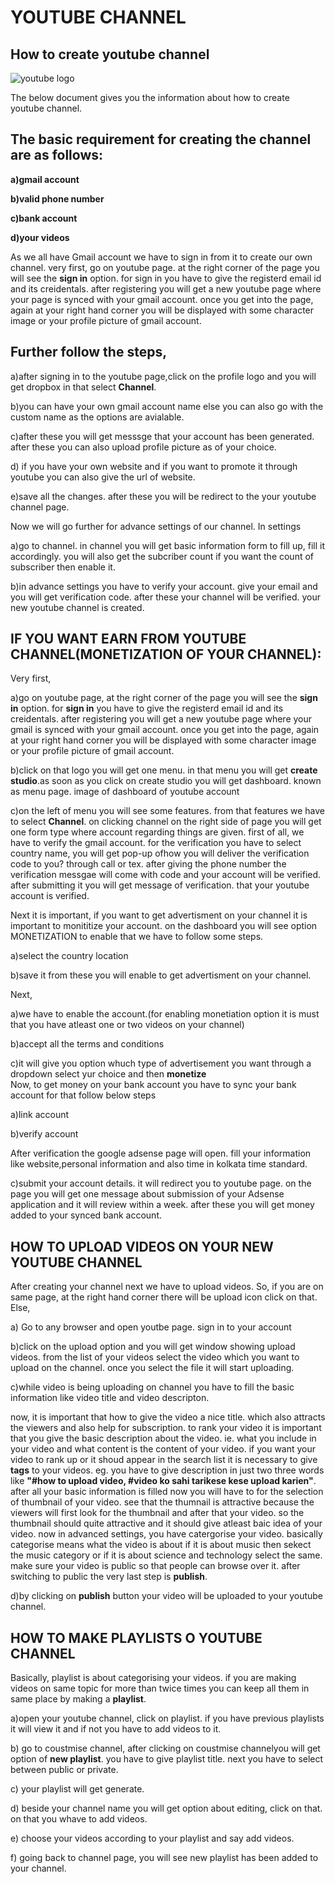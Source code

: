 # YOUTUBE CHANNEL
## How to create youtube channel

![youtube logo](https://user-images.githubusercontent.com/63445264/82326198-174cbc00-99fa-11ea-8285-bffc15671d1f.png)


The below document gives you the information about how to create youtube channel.

## The basic requirement for creating the channel are as follows:

**a)gmail account**

**b)valid phone number**

**c)bank account**

**d)your videos**

As we all have Gmail account we have to sign in from it to create our own channel.
very first, go on youtube page. at the right corner of the page you will see the **sign in** option. for sign in you have to give the registerd email id and its creidentals.
after registering you will get a new youtube page where your page is synced with your gmail account.
once you get into the page, again at your right hand corner you will be displayed with some character image or your profile picture of gmail account. 

## Further follow the steps,

a)after signing in to the youtube page,click on the profile logo and you will get dropbox in that select **Channel**.

b)you can have your own gmail account name else you can also go with the custom name as the options are avialable.

c)after these you will get messsge that your account has been generated. after these you can also upload profile picture as of your choice.

d) if you have your own website and if you want to promote it through youtube you can also give the url of website.

e)save all the changes. after these you will be redirect to the your youtube channel page.

Now we will go further for advance settings of our channel. In settings

a)go to channel. in channel you will get basic information form to fill up, fill it accordingly. you will also get the subcriber count if you want the count of subscriber then enable it.

b)in advance settings you have to verify your account. give your email and you will get verification code. after these your channel will be verified.
your new youtube channel is created.

## IF YOU WANT EARN FROM YOUTUBE CHANNEL(MONETIZATION OF YOUR CHANNEL):

Very first, 

a)go on youtube page, at the right corner of the page you will see the **sign in** option. for **sign in** you have to give the registerd email id and its creidentals.
after registering you will get a new youtube page where your gmail is synced with your gmail account.
once you get into the page, again at your right hand corner you will be displayed with some character image or your profile picture of gmail account.

b)click on that logo you will get one menu. in that menu you will get **create studio**.as soon as you click on create studio you will get dashboard. known as menu page.
image of dashboard of youtube account

c)on the left of menu you will see some features. from that features we have to select **Channel**.
on clicking channel on the right side of page you will get one form type where account regarding things are given. first of all, we have to verify the gmail account. for the verification you have to select country name, you will get pop-up ofhow you will deliver the verification code to you? through call or tex. after giving the phone number the verification messgae will come with code and your account will be verified. after submitting it you will get message of verification. that your youtube account is verified.

Next it is important, if you want to get advertisment on your channel it is important to monititize your account.
on the dashboard you will see option MONETIZATION to enable that we have to follow some steps.

a)select the country location

b)save it
from these you will enable to get advertisment on your channel. 

Next,

a)we have to enable the account.(for enabling monetiation option it is must that you have atleast one or two videos on your channel)

b)accept all the terms and conditions 

c)it will give you option whuch type of advertisement you want through a dropdown select yur choice and then **monetize**  
Now, to get money on your bank account you have to sync your bank account for that follow below steps

a)link account

b)verify account

After verification the google adsense page will open. fill your information like website,personal information and also time in kolkata time standard.

c)submit your account details.
it will redirect you to youtube page. on the page you will get one message about submission of your Adsense application and it will review within a week.
after these you will get money added to your synced bank account.  

## HOW TO UPLOAD VIDEOS ON YOUR NEW YOUTUBE CHANNEL

After creating your channel next we have to upload videos. So, if you are on same page, at the right hand corner there will be upload icon click on that. Else,

a) Go to any browser and open youtbe page. sign in to your account

b)click on the upload option and you will get window showing upload videos. from the list of your videos select the video which you want to upload on the channel. once you select the file it will start uploading.

c)while video is being uploading on channel you have to fill the basic information like video title and video descripton.

now, it is important  that how to give the video a nice title. which also attracts the viewers and also help for subscription.
to rank your video it is important that you give the basic description about the video. ie. what you include in your video and what content is the content of your video.
if you want your video to rank up or it shoud appear in the search list it is necessary to give **tags** to your videos. eg. you have to give description in just two three words like **"#how to upload video, #video ko sahi tarikese kese upload karien"**. 
after all your basic information is filled now you will have to for the selection of thumbnail of your video. see that the thumnail is attractive because the viewers will first look for the thumbnail and after that your video. so the thumbnail should quite attractive and it should give atleast baic idea of your video.
now in advanced settings, you have catergorise your video. basically categorise means what the video is about if it is about music then sekect the music category or if it is about science and technology select the same.
make sure your video is public so that people can browse over it. after switching to public the very last step is **publish**.

d)by clicking on **publish** button your video will be uploaded to your youtube channel.

## HOW TO MAKE PLAYLISTS O YOUTUBE CHANNEL

Basically, playlist is about categorising your videos. if you are making videos on same topic for more than twice times you can keep all them in same place by making a **playlist**.

a)open your youtube channel, click on playlist. if you have previous playlists it will view it and if not you have to add videos to it.

b) go to coustmise channel, after clicking on coustmise channelyou will get option of **new playlist**. you have to give playlist title. next you have to select between public or private.

c) your playlist will get generate.

d) beside your channel name you will get option about editing, click on that. on that you whave to add videos.

e) choose your videos according to your playlist and say add videos.

f) going back to channel page, you will see new playlist has been added to your channel.


